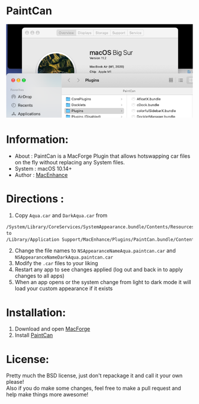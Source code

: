 # PaintCan

![preview](./preview.png)

# Information:

- About         : PaintCan is a MacForge Plugin that allows hotswapping car files on the fly without replacing any System files.
- System        : macOS 10.14+
- Author        : [MacEnhance](https://github.com/MacEnhance)

# Directions :

1. Copy `Aqua.car` and `DarkAqua.car` from 
```sh
/System/Library/CoreServices/SystemAppearance.bundle/Contents/Resources/
to 
/Library/Application Support/MacEnhance/Plugins/PaintCan.bundle/Contents/Resources/
```
2. Change the file names to  `NSAppearanceNameAqua.paintcan.car` and `NSAppearanceNameDarkAqua.paintcan.car`
3. Modify the `.car` files to your liking
4. Restart any app to see changes applied (log out and back in to apply changes to all apps)
5. When an app opens or the system change from light to dark mode it will load your custom appearance if it exists

# Installation:

1. Download and open [MacForge](https://github.com/w0lfschild/app_updates/raw/master/MacForge1/MacForge.zip)
2. Install [PaintCan](https://www.macenhance.com/mflink?com.macenhance.paintcan) 

# License:

Pretty much the BSD license, just don't repackage it and call it your own please!    
Also if you do make some changes, feel free to make a pull request and help make things more awesome!
